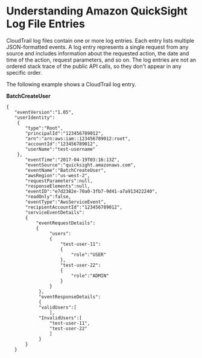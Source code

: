 # Understanding Amazon QuickSight Log File Entries<a name="understanding-qs-entries"></a>

CloudTrail log files contain one or more log entries\. Each entry lists multiple JSON\-formatted events\. A log entry represents a single request from any source and includes information about the requested action, the date and time of the action, request parameters, and so on\. The log entries are not an ordered stack trace of the public API calls, so they don't appear in any specific order\.

The following example shows a CloudTrail log entry\.

**BatchCreateUser**

```
{ 
   "eventVersion":"1.05",
   "userIdentity":
	{ 
	   "type":"Root",
	   "principalId":"123456789012",
	   "arn":"arn:aws:iam::123456789012:root",
	   "accountId":"123456789012",
	   "userName":"test-username"
	},
	   "eventTime":"2017-04-19T03:16:13Z",
	   "eventSource":"quicksight.amazonaws.com",
	   "eventName":"BatchCreateUser",
	   "awsRegion":"us-west-2",
	   "requestParameters":null,
	   "responseElements":null,
	   "eventID":"e7d2382e-70a0-3fb7-9d41-a7a913422240",
	   "readOnly":false,
	   "eventType":"AwsServiceEvent",
	   "recipientAccountId":"123456789012",
	   "serviceEventDetails":
	   { 
		   "eventRequestDetails":
		   { 
				"users":
				{ 
					"test-user-11":
					{ 
						"role":"USER"
					},
					"test-user-22":
					{ 
						"role":"ADMIN"
					}
				}
			},
			"eventResponseDetails":
			{ 
			"validUsers":[ 
				],
			"InvalidUsers":[ 
				"test-user-11",
				"test-user-22"
				]
			}
	   }
   }
```